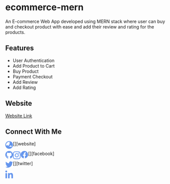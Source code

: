 # ecommerce-mern

An E-commerce Web App developed using MERN stack where user can buy and checkout product with ease and add their review and rating for the products.

## Features

- User Authentication
- Add Product to Cart
- Buy Product
- Payment Checkout
- Add Review
- Add Rating

## Website

[Website Link](https://nixlab-shop.herokuapp.com)

## Connect With Me


[<img align="left" alt="Ashutosh Kumar  | Website" width="24px" src="https://raw.githubusercontent.com/nixrajput/nixlab-files/master/images/icons/globe-icon.svg" />][website]

[<img align="left" alt="Ashutosh Kumar| GitHub" width="24px" src="https://raw.githubusercontent.com/nixrajput/nixlab-files/master/images/icons/github-brands.svg" />][github]

[<img align="left" alt="Ashutosh Kumar | Instagram" width="24px" src="https://raw.githubusercontent.com/nixrajput/nixlab-files/master/images/icons/instagram-brands.svg" />][instagram]


[<img align="left" alt="Ashutosh Kumar | Facebook" width="24px" src="https://raw.githubusercontent.com/nixrajput/nixlab-files/master/images/icons/facebook-brands.svg" />][facebook]

[<img align="left" alt="Ashutosh Kumar | Twitter" width="24px" src="https://raw.githubusercontent.com/nixrajput/nixlab-files/master/images/icons/twitter-brands.svg" />][twitter]

[<img align="left" alt="Ashutosh Kumar | LinkedIn" width="24px" src="https://raw.githubusercontent.com/nixrajput/nixlab-files/master/images/icons/linkedin-in-brands.svg" />][linkedin]


[github]: http://github.com/ashutoshkumartiwari686
[instagram]: http://instagram.com/Ashu____tosh
[linkedin]: http://linkedin.com/in/ashutosh-kumar-tiwari-235a13201
